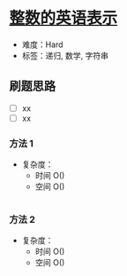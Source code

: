 # [整数的英语表示](https://leetcode-cn.com/problems/english-int-lcci/)

- 难度：Hard
- 标签：递归, 数学, 字符串

## 刷题思路

- [ ] xx
- [ ] xx

### 方法 1

- 复杂度：
    - 时间 O()
    - 空间 O()

``` js

```

### 方法 2

- 复杂度：
    - 时间 O()
    - 空间 O()

``` js

```
